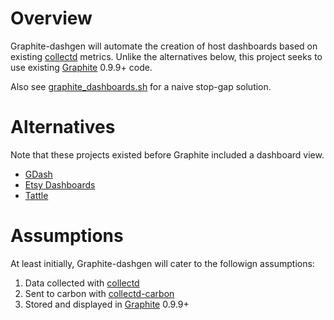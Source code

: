 # Overview #

Graphite-dashgen will automate the creation of host dashboards based on existing
[collectd](http://www.collectd.org/) metrics. Unlike the alternatives below,
this project seeks to use existing [Graphite](http://graphite.wikidot.com/) 0.9.9+ code.

Also see [graphite_dashboards.sh](https://gist.github.com/1368022) for a naive
stop-gap solution.

# Alternatives #

Note that these projects existed before Graphite included a dashboard view.

- [GDash](https://github.com/ripienaar/gdash)
- [Etsy Dashboards](https://github.com/etsy/dashboard/)
- [Tattle](https://github.com/wayfair/Graphite-Tattle)

# Assumptions #

At least initially, Graphite-dashgen will cater to the followign assumptions:

1. Data collected with [collectd](http://www.collectd.org/)
1. Sent to carbon with [collectd-carbon](https://github.com/indygreg/collectd-carbon)
1. Stored and displayed in [Graphite](http://graphite.wikidot.com/) 0.9.9+
